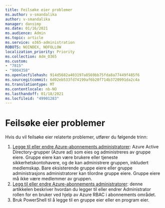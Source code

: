 ```yaml
---
title: Feilsøke eier problemer
ms.author: v-smandalika
author: v-smandalika
manager: dansimp
ms.date: 01/16/2021
ms.audience: Admin
ms.topic: article
ms.service: o365-administration
ROBOTS: NOINDEX, NOFOLLOW
localization_priority: Priority
ms.collection: Adm_O365
ms.custom:
- "7815"
- "9004358"
ms.openlocfilehash: 914d5682a403197a8569bb75fda8a77449f485f6
ms.sourcegitcommit: 6d02eb533fd74199af6b20f714b3720991da2c4a
ms.translationtype: MT
ms.contentlocale: nb-NO
ms.lasthandoff: 01/18/2021
ms.locfileid: "49901283"
---
```

# <a name="troubleshoot-owner-issues"></a>Feilsøke eier problemer

Hvis du vil feilsøke eier relaterte problemer, utfører du følgende trinn:

1. [Legge til eller endre Azure-abonnements administratorer](https://docs.microsoft.com/azure/active-directory/fundamentals/active-directory-accessmanagement-managing-group-owners): Azure Active Directory-grupper (Azure ad) som eies og administreres av gruppe eiere. Gruppe eiere kan være brukere eller tjeneste sikkerhetskontohavere, og de kan administrere gruppen, inkludert medlemskap. Bare eksisterende gruppe eiere eller gruppe administrasjons administratorer kan tilordne gruppe eiere. Gruppe eiere må ikke være medlemmer av gruppen.
2. [Legg til eller endre Azure-abonnements administratorer](https://docs.microsoft.com/azure/cost-management-billing/manage/add-change-subscription-administrator): denne artikkelen beskriver hvordan du legger til eller endrer Administrator rollen for en bruker ved hjelp av Azure RBAC i abonnements området.
3. Bruk PowerShell til å legge til en gruppe eier eller en program eier.
